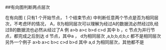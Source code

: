 
##有向图判断两点层次


在有向图 ( 只有1 个开始节点， 1 个结束节点) 中判断任意两个节点是否为相同层次，不考虑环的情况， A，B为相同层次可以理解为经过A的数据流必然经过B,经过B的数据流也必然从经过了A 例 a>b a>c b>d c>d 其中 b ，c 节点为并行节点，都完成之后到达 d 节点，其中a ， d为相同层次 ,a,b;b,d;b,c 都不是相同层次 另外一个例子 a>b a>c b>c c>d b>d 其中 a,d 为相同层次，其他都不是
